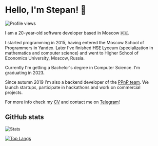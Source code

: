 # Hello, I'm Stepan! 👋

![Profile views](https://gpvc.arturio.dev/sd-denisoff)

I am a 20-year-old software developer based in Moscow 🇷🇺.

I started programming in 2015, having entered the Moscow School of Programmers in Yandex. Later I’ve finished HSE Lyceum (specialization in mathematics and computer science) and went to Higher School of Economics University, Moscow, Russia.

Currently I'm getting a Bachelor's degree in Computer Science. I'm graduating in 2023.

Since autumn 2019 I'm also a backend developer of the [PPnP team](https://ppnp.me 'official team website'). We launch startups, participate in hackathons and work on commercial projects.

For more info check my [CV](https://drive.google.com/file/d/1L-CwadXvQv8acJ70s2J7LaUxZWmYwDu3/view?usp=sharing) and contact me on [Telegram](https://t.me/sd_denisoff)!

## GitHub stats

![Stats](https://github-readme-stats.vercel.app/api?username=sd-denisoff&show_icons=true&count_private=true)

[![Top Langs](https://github-readme-stats-axpwmfcg3.vercel.app/api/top-langs/?username=sd-denisoff&layout=compact)](https://github.com/sd-denisoff/github-readme-stats)
